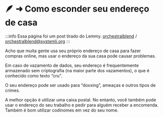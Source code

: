 # 🪶 ➜ Como esconder seu endereço de casa

:::info 
Essa página foi um post tirado do Lemmy. 
[orchestralblend](https://github.com/orchestralblend) / [orchestralblend@systemli.org](mailto:orchestralblend@systemli.org)
:::

Acho que muita gente usa seu próprio endereço de casa para fazer compras online, mas usar o endereço da sua casa pode causar problemas.

Em caso de vazamento de dados, seu endereço é frequentemente armazenado sem criptografia (na maior parte dos vazamentos), o que é conhecido como texto “cru”.

O seu endereço pode ser usado para “doxxing”, ameaças e outros tipos de crimes.

A melhor opção é utilizar uma caixa postal. No entanto, você também pode usar o endereço do seu trabalho e pedir para alguém receber a encomenda. Também é bom utilizar codinomes em vez do seu nome.